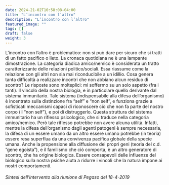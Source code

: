 ```yaml
---
date: 2024-21-02T10:58:08-04:00
title: "L’incontro con l’altro"
description: "L’incontro con l’altro"
featured_image: ""
tags: []
draft: false
weight: 3
---
```


L’incontro con l’altro è problematico: non si può dare per sicuro che si tratti di un fatto pacifico o lieto. La cronaca quotidiana ne è una lampante dimostrazione. La categoria diadica amico/nemico è considerata un tratto caratterizzante delle relazioni politico/sociali. Essa riassume come la relazione con gli altri non sia mai riconducibile a un idillio. Cosa genera tanta difficoltà a realizzare incontri che non abbiano alcun residuo di scontro? Le risposte sono molteplici: mi soffermo su un solo aspetto (fra i tanti). Il vincolo della nostra biologia, e in particolare quello derivante dal sistema immunitario. Tale sistema (indispensabile alla difesa dell’organismo) è incentrato sulla distinzione fra “self” e “non self”, e funziona grazie a sofisticati meccanismi capaci di riconoscere ciò che non fa parte del nostro corpo (il “non self”), e poi di distruggerlo. Questa struttura del sistema immunitario ha un riflesso psicologico, che si traduce nella categoria amico/nemico. Però tale riflesso potrebbe non avere alcuna utilità. Infatti, mentre la difesa dell’organismo dagli agenti patogeni è sempre necessaria, la difesa di un essere umano da un altro essere umano potrebbe (in teoria) essere resa superflua da una convivenza pacifica globale della specie umana. Anche la propensione alla diffusione dei propri geni (teoria del c.d. “gene egoista”), e il familismo che ciò comporta, è un altro generatore di scontro, che ha origine biologica. Essere consapevoli delle influenze del biologico sulla nostra psiche aiuta a ridurre i vincoli che la natura impone ai nostri comportamenti.

###### Sintesi dell’intervento alla riunione di Pegaso del 18-4-2019
